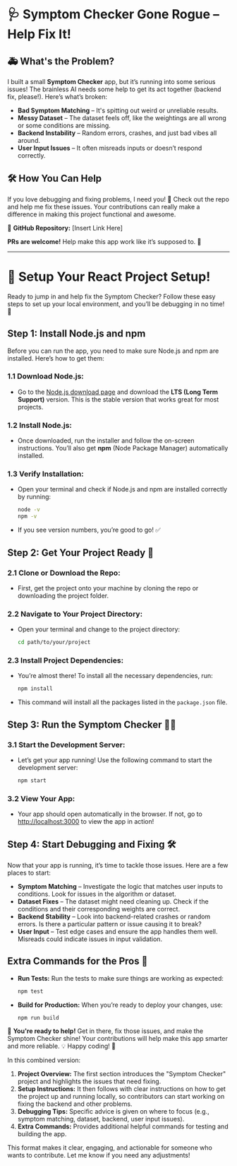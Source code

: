 # 🩺 Symptom Checker Gone Rogue – Help Fix It!  

## 🚑 What's the Problem?  
I built a small **Symptom Checker** app, but it’s running into some serious issues! The brainless AI needs some help to get its act together (backend fix, please!). Here’s what’s broken:

- **Bad Symptom Matching** – It's spitting out weird or unreliable results.  
- **Messy Dataset** – The dataset feels off, like the weightings are all wrong or some conditions are missing.  
- **Backend Instability** – Random errors, crashes, and just bad vibes all around.  
- **User Input Issues** – It often misreads inputs or doesn’t respond correctly.  

## 🛠 How You Can Help  
If you love debugging and fixing problems, I need you! 🎯 Check out the repo and help me fix these issues. Your contributions can really make a difference in making this project functional and awesome.

🔗 **GitHub Repository:** [Insert Link Here]

**PRs are welcome!** Help make this app work like it’s supposed to. 🚀  

---

# 🎉 Setup Your React Project Setup!

Ready to jump in and help fix the Symptom Checker? Follow these easy steps to set up your local environment, and you’ll be debugging in no time! 🚀

## Step 1: Install Node.js and npm

Before you can run the app, you need to make sure Node.js and npm are installed. Here’s how to get them:

### 1.1 Download Node.js:
- Go to the [Node.js download page](https://nodejs.org/en/download/) and download the **LTS (Long Term Support)** version. This is the stable version that works great for most projects.

### 1.2 Install Node.js:
- Once downloaded, run the installer and follow the on-screen instructions. You’ll also get **npm** (Node Package Manager) automatically installed.

### 1.3 Verify Installation:
- Open your terminal and check if Node.js and npm are installed correctly by running:
  ```bash
  node -v
  npm -v
  ```
- If you see version numbers, you’re good to go! ✅

## Step 2: Get Your Project Ready 🚧

### 2.1 Clone or Download the Repo:
- First, get the project onto your machine by cloning the repo or downloading the project folder.

### 2.2 Navigate to Your Project Directory:
- Open your terminal and change to the project directory:
  ```bash
  cd path/to/your/project
  ```

### 2.3 Install Project Dependencies:
- You’re almost there! To install all the necessary dependencies, run:
  ```bash
  npm install
  ```
- This command will install all the packages listed in the `package.json` file.

## Step 3: Run the Symptom Checker 🏃‍♀️

### 3.1 Start the Development Server:
- Let’s get your app running! Use the following command to start the development server:
  ```bash
  npm start
  ```

### 3.2 View Your App:
- Your app should open automatically in the browser. If not, go to [http://localhost:3000](http://localhost:3000) to view the app in action!

## Step 4: Start Debugging and Fixing 🛠️

Now that your app is running, it’s time to tackle those issues. Here are a few places to start:

- **Symptom Matching** – Investigate the logic that matches user inputs to conditions. Look for issues in the algorithm or dataset.
- **Dataset Fixes** – The dataset might need cleaning up. Check if the conditions and their corresponding weights are correct.
- **Backend Stability** – Look into backend-related crashes or random errors. Is there a particular pattern or issue causing it to break?
- **User Input** – Test edge cases and ensure the app handles them well. Misreads could indicate issues in input validation.

## Extra Commands for the Pros 💪

- **Run Tests:**
  Run the tests to make sure things are working as expected:
  ```bash
  npm test
  ```

- **Build for Production:**
  When you’re ready to deploy your changes, use:
  ```bash
  npm run build
  ```

🚀 **You're ready to help!** Get in there, fix those issues, and make the Symptom Checker shine! Your contributions will help make this app smarter and more reliable. 💡 Happy coding! 🎉

In this combined version:

1. **Project Overview:** The first section introduces the "Symptom Checker" project and highlights the issues that need fixing.  
2. **Setup Instructions:** It then follows with clear instructions on how to get the project up and running locally, so contributors can start working on fixing the backend and other problems.  
3. **Debugging Tips:** Specific advice is given on where to focus (e.g., symptom matching, dataset, backend, user input issues).  
4. **Extra Commands:** Provides additional helpful commands for testing and building the app.

This format makes it clear, engaging, and actionable for someone who wants to contribute. Let me know if you need any adjustments!
